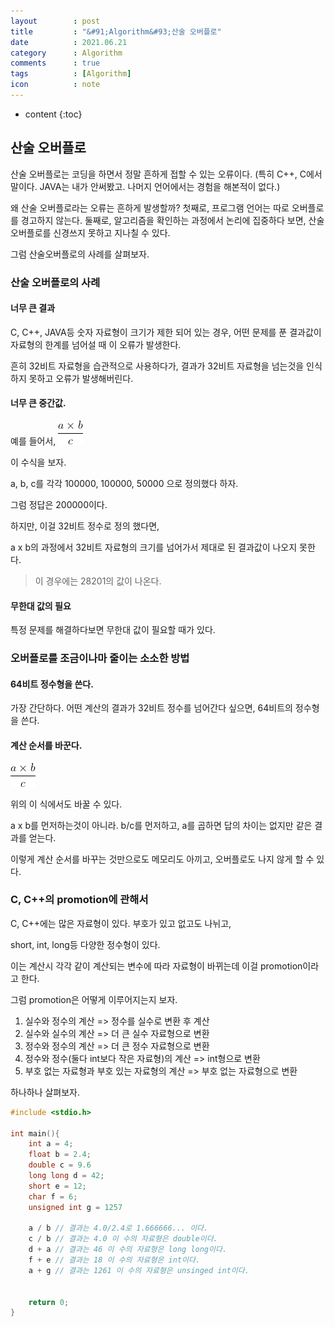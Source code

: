 ```yaml
---
layout        : post
title         : "&#91;Algorithm&#93;산술 오버플로"
date          : 2021.06.21
category      : Algorithm
comments      : true
tags          : [Algorithm]
icon          : note
---
```



* content
{:toc}

## 산술 오버플로

산술 오버플로는 코딩을 하면서 정말 흔하게 접할 수 있는 오류이다.
(특히 C++, C에서 말이다. JAVA는 내가 안써봤고. 나머지 언어에서는 경험을 해본적이 없다.)

왜 산술 오버플로라는 오류는 흔하게 발생할까?
첫째로,
프로그램 언어는 따로 오버플로를 경고하지 않는다.
둘째로,
알고리즘을 확인하는 과정에서 논리에 집중하다 보면,
산술 오버플로를 신경쓰지 못하고 지나칠 수 있다.

그럼 산술오버플로의 사례를 살펴보자.

### 산술 오버플로의 사례

#### 너무 큰 결과

C, C++, JAVA등 숫자 자료형이 크기가 제한 되어 있는 경우,
어떤 문제를 푼 결과값이 자료형의 한계를 넘어설 때 이 오류가 발생한다.

흔히 32비트 자료형을 습관적으로 사용하다가, 
결과가 32비트 자료형을 넘는것을 인식하지 못하고 오류가 발생해버린다.


#### 너무 큰 중간값.

예를 들어서,
![a*b](/style/image/algorithm/atimeb.png)

이 수식을 보자.

a, b, c를 각각 100000, 100000, 50000
으로 정의했다 하자.

그럼 정답은 200000이다.

하지만, 이걸 32비트 정수로 정의 했다면,

a x b의 과정에서 32비트 자료형의 크기를 넘어가서
제대로 된 결과값이 나오지 못한다.

> 이 경우에는 28201의 값이 나온다.

#### 무한대 값의 필요

특정 문제를 해결하다보면 무한대 값이 필요할 때가 있다.



### 오버플로를 조금이나마 줄이는 소소한 방법

#### 64비트 정수형을 쓴다.

가장 간단하다. 
어떤 계산의 결과가 32비트 정수를 넘어간다 싶으면,
64비트의 정수형을 쓴다.

#### 계산 순서를 바꾼다.
![a*b](/style/image/algorithm/atimeb.png)

위의 이 식에서도 바꿀 수 있다.

a x b를 먼저하는것이 아니라.
b/c를 먼저하고, a를 곱하면 답의 차이는 없지만 같은 결과를 얻는다.

이렇게 계산 순서를 바꾸는 것만으로도
메모리도 아끼고, 오버플로도 나지 않게 할 수 있다.


### C, C++의 promotion에 관해서

C, C++에는 많은 자료형이 있다.
부호가 있고 없고도 나뉘고,

short, int, long등 다양한 정수형이 있다.

이는 계산시 각각 같이 계산되는 변수에 따라 자료형이 바뀌는데
이걸 promotion이라고 한다.

그럼 promotion은 어떻게 이루어지는지 보자.

1. 실수와 정수의 계산 => 정수를 실수로 변환 후 계산
2. 실수와 실수의 계산 => 더 큰 실수 자료형으로 변환
3. 정수와 정수의 계산 => 더 큰 정수 자료형으로 변환
4. 정수와 정수(둘다 int보다 작은 자료형)의 계산 => int형으로 변환
5. 부호 없는 자료형과 부호 있는 자료형의 계산 => 부호 없는 자료형으로 변환

하나하나 살펴보자.

```c
#include <stdio.h>

int main(){
    int a = 4;
    float b = 2.4;
    double c = 9.6
    long long d = 42;
    short e = 12;
    char f = 6;
    unsigned int g = 1257

    a / b // 결과는 4.0/2.4로 1.666666... 이다.
    c / b // 결과는 4.0 이 수의 자료형은 double이다.
    d + a // 결과는 46 이 수의 자료형은 long long이다.
    f + e // 결과는 18 이 수의 자료형은 int이다.
    a + g // 결과는 1261 이 수의 자료형은 unsinged int이다.


    return 0;
}
```